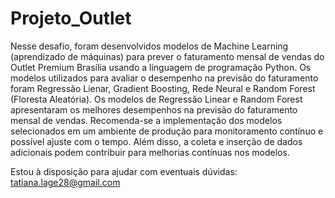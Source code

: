 # Projeto_Outlet
Nesse desafio, foram desenvolvidos modelos de Machine Learning (aprendizado de máquinas) para prever o faturamento mensal de vendas do Outlet Premium Brasília usando a linguagem de programação Python. Os modelos utilizados para avaliar o desempenho na previsão do faturamento foram Regressão Lienar, Gradient Boosting, Rede Neural e Random Forest (Floresta Aleatória).  Os modelos de Regressão Linear e Random Forest apresentaram os melhores desempenhos na previsão do faturamento mensal de vendas. Recomenda-se a implementação dos modelos selecionados em um ambiente de produção para monitoramento contínuo e possível ajuste com o tempo. Além disso, a coleta e inserção de dados adicionais podem contribuir para melhorias contínuas nos modelos.

Estou à disposição para ajudar com eventuais dúvidas: tatiana.lage28@gmail.com 
